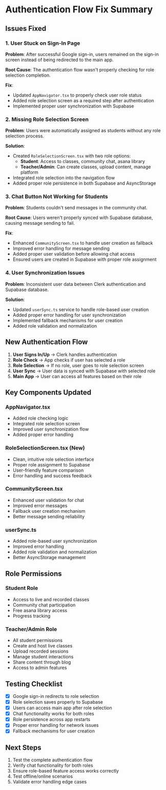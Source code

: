 # Authentication Flow Fix Summary

## Issues Fixed

### 1. User Stuck on Sign-In Page
**Problem**: After successful Google sign-in, users remained on the sign-in screen instead of being redirected to the main app.

**Root Cause**: The authentication flow wasn't properly checking for role selection completion.

**Fix**: 
- Updated `AppNavigator.tsx` to properly check user role status
- Added role selection screen as a required step after authentication
- Implemented proper user synchronization with Supabase

### 2. Missing Role Selection Screen
**Problem**: Users were automatically assigned as students without any role selection process.

**Solution**: 
- Created `RoleSelectionScreen.tsx` with two role options:
  - **Student**: Access to classes, community chat, asana library
  - **Teacher/Admin**: Can create classes, upload content, manage platform
- Integrated role selection into the navigation flow
- Added proper role persistence in both Supabase and AsyncStorage

### 3. Chat Button Not Working for Students
**Problem**: Students couldn't send messages in the community chat.

**Root Cause**: Users weren't properly synced with Supabase database, causing message sending to fail.

**Fix**:
- Enhanced `CommunityScreen.tsx` to handle user creation as fallback
- Improved error handling for message sending
- Added proper user validation before allowing chat access
- Ensured users are created in Supabase with proper role assignment

### 4. User Synchronization Issues
**Problem**: Inconsistent user data between Clerk authentication and Supabase database.

**Solution**:
- Updated `userSync.ts` service to handle role-based user creation
- Added proper error handling for user synchronization
- Implemented fallback mechanisms for user creation
- Added role validation and normalization

## New Authentication Flow

1. **User Signs In/Up** → Clerk handles authentication
2. **Role Check** → App checks if user has selected a role
3. **Role Selection** → If no role, user goes to role selection screen
4. **User Sync** → User data is synced with Supabase with selected role
5. **Main App** → User can access all features based on their role

## Key Components Updated

### AppNavigator.tsx
- Added role checking logic
- Integrated role selection screen
- Improved user synchronization flow
- Added proper error handling

### RoleSelectionScreen.tsx (New)
- Clean, intuitive role selection interface
- Proper role assignment to Supabase
- User-friendly feature comparison
- Error handling and success feedback

### CommunityScreen.tsx
- Enhanced user validation for chat
- Improved error messages
- Fallback user creation mechanism
- Better message sending reliability

### userSync.ts
- Added role-based user synchronization
- Improved error handling
- Added role validation and normalization
- Better AsyncStorage management

## Role Permissions

### Student Role
- Access to live and recorded classes
- Community chat participation
- Free asana library access
- Progress tracking

### Teacher/Admin Role
- All student permissions
- Create and host live classes
- Upload recorded sessions
- Manage student interactions
- Share content through blog
- Access to admin features

## Testing Checklist

- [x] Google sign-in redirects to role selection
- [x] Role selection saves properly to Supabase
- [x] Users can access main app after role selection
- [x] Chat functionality works for both roles
- [x] Role persistence across app restarts
- [x] Proper error handling for network issues
- [x] Fallback mechanisms for user creation

## Next Steps

1. Test the complete authentication flow
2. Verify chat functionality for both roles
3. Ensure role-based feature access works correctly
4. Test offline/online scenarios
5. Validate error handling edge cases